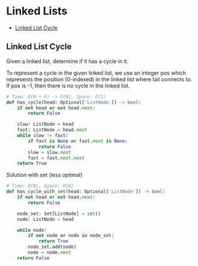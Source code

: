 # Linked Lists

* [Linked List Cycle](#linked-list-cycle)

## Linked List Cycle

Given a linked list, determine if it has a cycle in it.

To represent a cycle in the given linked list, we use an integer pos which represents the position (0-indexed) in the
linked list where tail connects to. If pos is -1, then there is no cycle in the linked list.

```python
# Time: O(N + K) -> O(N), Space: O(1)
def has_cycle(head: Optional['ListNode']) -> bool:
    if not head or not head.next:
        return False

    slow: ListNode = head
    fast: ListNode = head.next
    while slow != fast:
        if fast is None or fast.next is None:
            return False
        slow = slow.next
        fast = fast.next.next
    return True
```

Solution with set (less optimal)

```python
# Time: O(N), Space: O(N)
def has_cycle_with_set(head: Optional['ListNode']) -> bool:
    if not head or not head.next:
        return False

    node_set: Set[ListNode] = set()
    node: ListNode = head

    while node:
        if not node or node in node_set:
            return True
        node_set.add(node)
        node = node.next
    return False
```
